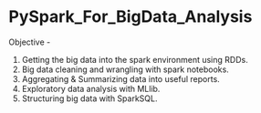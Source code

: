 # PySpark_For_BigData_Analysis
Objective - 
1. Getting the big data into the spark environment using RDDs. 
2. Big data cleaning and wrangling with spark notebooks. 
3. Aggregating &amp; Summarizing data into useful reports. 
4. Exploratory data analysis with MLlib. 
5. Structuring big data with SparkSQL.
